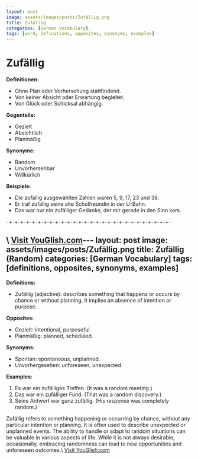 ```yaml
---
layout: post
image: assets/images/posts/Zufällig.png
title: Zufällig
categories: [German Vocabulary]
tags: [word, definitions, opposites, synonyms, examples]
---
```


# Zufällig

**Definitionen:**
- Ohne Plan oder Vorhersehung stattfindend.
- Von keiner Absicht oder Erwartung begleitet.
- Von Glück oder Schicksal abhängig.

**Gegenteile:**
- Gezielt
- Absichtlich
- Planmäßig

**Synonyme:**
- Random
- Unvorhersehbar
- Willkürlich

**Beispiele:**
- Die zufällig ausgewählten Zahlen waren 5, 9, 17, 23 und 38.
- Er traf zufällig seine alte Schulfreundin in der U-Bahn.
- Das war nur ein zufälliger Gedanke, der mir gerade in den Sinn kam.

-+-+-+-+-+-+-+-+-+-+-+-+-+-+-+-+-+-+-+-+-+-+-+-+-+-+-+-+-

\ <a id="yg-widget-0" class="youglish-widget" data-query="Zufällig" data-lang="german" data-components="8412" data-auto-start="0" data-bkg-color="theme_light" data-title="How%20to%20pronounce%20Zufällig%20in%20German"  rel="nofollow" href="https://youglish.com">Visit YouGlish.com</a><script async src="https://youglish.com/public/emb/widget.js" charset="utf-8"></script>---
layout: post
image: assets/images/posts/Zufällig.png
title: Zufällig (Random)
categories: [German Vocabulary]
tags: [definitions, opposites, synonyms, examples]
---

**Definitions:**

- Zufällig (adjective): describes something that happens or occurs by chance or without planning. It implies an absence of intention or purpose.

**Opposites:**

- Gezielt: intentional, purposeful.
- Planmäßig: planned, scheduled.

**Synonyms:**

- Spontan: spontaneous, unplanned.
- Unvorhergesehen: unforeseen, unexpected.

**Examples:**

1. Es war ein zufälliges Treffen. (It was a random meeting.)
2. Das war ein zufälliger Fund. (That was a random discovery.)
3. Seine Antwort war ganz zufällig. (His response was completely random.)

Zufällig refers to something happening or occurring by chance, without any particular intention or planning. It is often used to describe unexpected or unplanned events. The ability to handle or adapt to random situations can be valuable in various aspects of life. While it is not always desirable, occasionally, embracing randomness can lead to new opportunities and unforeseen outcomes.\ <a id="yg-widget-0" class="youglish-widget" data-query="Zufällig" data-lang="german" data-components="8412" data-auto-start="0" data-bkg-color="theme_light" data-title="How%20to%20pronounce%20Zufällig%20in%20German"  rel="nofollow" href="https://youglish.com">Visit YouGlish.com</a><script async src="https://youglish.com/public/emb/widget.js" charset="utf-8"></script>